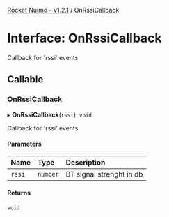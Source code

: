 [Rocket Nuimo - v1.2.1](../README.md) / OnRssiCallback

# Interface: OnRssiCallback

Callback for 'rssi' events

## Callable

### OnRssiCallback

▸ **OnRssiCallback**(`rssi`): `void`

Callback for 'rssi' events

#### Parameters

| Name | Type | Description |
| :------ | :------ | :------ |
| `rssi` | `number` | BT signal strenght in db |

#### Returns

`void`
